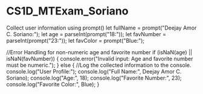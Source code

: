 # CS1D_MTExam_Soriano
Collect user information using prompt()
let fullName = prompt("Deejay Amor C. Soriano:");
let age = parseInt(prompt("18:"));
let favNumber = parseInt(prompt("23:"));
let favColor = prompt("Blue:");


//Error Handling for non-numeric age and favorite number
if (isNaN(age) || isNaN(favNumber)) {
    console.error("Invalid input: Age and favorite number must be numeric.");
} else {
    //Log the collected information to the console.
    console.log("User Profile:");
    console.log("Full Name:", Deejay Amor C. Soriano);
    console.log("Age:", 18);
    console.log("Favorite Number:", 23);
    console.log("Favorite Color:", Blue);
}


